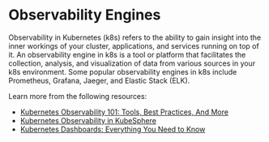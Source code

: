 # Observability Engines

Observability in Kubernetes (k8s) refers to the ability to gain insight into the inner workings of your cluster, applications, and services running on top of it. An observability engine in k8s is a tool or platform that facilitates the collection, analysis, and visualization of data from various sources in your k8s environment. Some popular observability engines in k8s include Prometheus, Grafana, Jaeger, and Elastic Stack (ELK).

Learn more from the following resources:

- [Kubernetes Observability 101: Tools, Best Practices, And More](https://www.cloudzero.com/blog/kubernetes-observability)
- [Kubernetes Observability in KubeSphere](https://kubesphere.io/observability/)
- [Kubernetes Dashboards: Everything You Need to Know](https://thenewstack.io/kubernetes/kubernetes-dashboards/)
